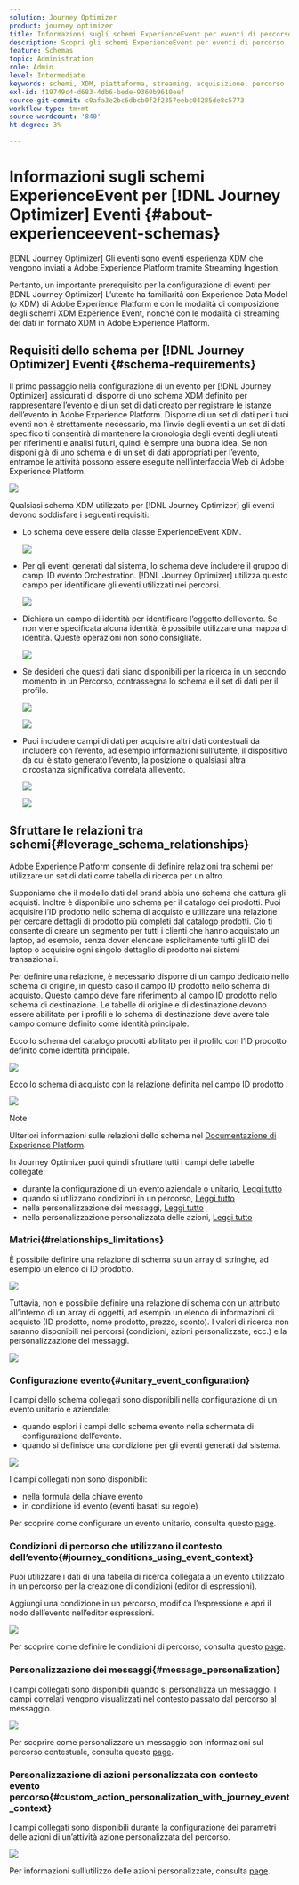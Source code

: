 ```yaml
---
solution: Journey Optimizer
product: journey optimizer
title: Informazioni sugli schemi ExperienceEvent per eventi di percorso
description: Scopri gli schemi ExperienceEvent per eventi di percorso
feature: Schemas
topic: Administration
role: Admin
level: Intermediate
keywords: schemi, XDM, piattaforma, streaming, acquisizione, percorso
exl-id: f19749c4-d683-4db6-bede-9360b9610eef
source-git-commit: c0afa3e2bc6dbcb0f2f2357eebc04285de8c5773
workflow-type: tm+mt
source-wordcount: '840'
ht-degree: 3%

---
```


# Informazioni sugli schemi ExperienceEvent per [!DNL Journey Optimizer] Eventi {#about-experienceevent-schemas}

[!DNL Journey Optimizer] Gli eventi sono eventi esperienza XDM che vengono inviati a Adobe Experience Platform tramite Streaming Ingestion.

Pertanto, un importante prerequisito per la configurazione di eventi per [!DNL Journey Optimizer] L’utente ha familiarità con Experience Data Model (o XDM) di Adobe Experience Platform e con le modalità di composizione degli schemi XDM Experience Event, nonché con le modalità di streaming dei dati in formato XDM in Adobe Experience Platform.

## Requisiti dello schema per [!DNL Journey Optimizer] Eventi  {#schema-requirements}

Il primo passaggio nella configurazione di un evento per [!DNL Journey Optimizer] assicurati di disporre di uno schema XDM definito per rappresentare l’evento e di un set di dati creato per registrare le istanze dell’evento in Adobe Experience Platform. Disporre di un set di dati per i tuoi eventi non è strettamente necessario, ma l’invio degli eventi a un set di dati specifico ti consentirà di mantenere la cronologia degli eventi degli utenti per riferimenti e analisi futuri, quindi è sempre una buona idea. Se non disponi già di uno schema e di un set di dati appropriati per l’evento, entrambe le attività possono essere eseguite nell’interfaccia Web di Adobe Experience Platform.

![](assets/schema1.png)

Qualsiasi schema XDM utilizzato per [!DNL Journey Optimizer] gli eventi devono soddisfare i seguenti requisiti:

* Lo schema deve essere della classe ExperienceEvent XDM.

   ![](assets/schema2.png)

* Per gli eventi generati dal sistema, lo schema deve includere il gruppo di campi ID evento Orchestration. [!DNL Journey Optimizer] utilizza questo campo per identificare gli eventi utilizzati nei percorsi.

   ![](assets/schema3.png)

* Dichiara un campo di identità per identificare l’oggetto dell’evento. Se non viene specificata alcuna identità, è possibile utilizzare una mappa di identità. Queste operazioni non sono consigliate.

   ![](assets/schema4.png)

* Se desideri che questi dati siano disponibili per la ricerca in un secondo momento in un Percorso, contrassegna lo schema e il set di dati per il profilo.

   ![](assets/schema5.png)

   ![](assets/schema6.png)

* Puoi includere campi di dati per acquisire altri dati contestuali da includere con l’evento, ad esempio informazioni sull’utente, il dispositivo da cui è stato generato l’evento, la posizione o qualsiasi altra circostanza significativa correlata all’evento.

   ![](assets/schema7.png)

   ![](assets/schema8.png)

## Sfruttare le relazioni tra schemi{#leverage_schema_relationships}

Adobe Experience Platform consente di definire relazioni tra schemi per utilizzare un set di dati come tabella di ricerca per un altro.

Supponiamo che il modello dati del brand abbia uno schema che cattura gli acquisti. Inoltre è disponibile uno schema per il catalogo dei prodotti. Puoi acquisire l’ID prodotto nello schema di acquisto e utilizzare una relazione per cercare dettagli di prodotto più completi dal catalogo prodotti. Ciò ti consente di creare un segmento per tutti i clienti che hanno acquistato un laptop, ad esempio, senza dover elencare esplicitamente tutti gli ID dei laptop o acquisire ogni singolo dettaglio di prodotto nei sistemi transazionali.

Per definire una relazione, è necessario disporre di un campo dedicato nello schema di origine, in questo caso il campo ID prodotto nello schema di acquisto. Questo campo deve fare riferimento al campo ID prodotto nello schema di destinazione. Le tabelle di origine e di destinazione devono essere abilitate per i profili e lo schema di destinazione deve avere tale campo comune definito come identità principale.

Ecco lo schema del catalogo prodotti abilitato per il profilo con l’ID prodotto definito come identità principale.

![](assets/schema9.png)

Ecco lo schema di acquisto con la relazione definita nel campo ID prodotto .

![](assets/schema10.png)

>[!NOTE]
>
>Ulteriori informazioni sulle relazioni dello schema nel [Documentazione di Experience Platform](https://experienceleague.adobe.com/docs/platform-learn/tutorials/schemas/configure-relationships-between-schemas.html?lang=en).

In Journey Optimizer puoi quindi sfruttare tutti i campi delle tabelle collegate:

* durante la configurazione di un evento aziendale o unitario, [Leggi tutto](../event/experience-event-schema.md#unitary_event_configuration)
* quando si utilizzano condizioni in un percorso, [Leggi tutto](../event/experience-event-schema.md#journey_conditions_using_event_context)
* nella personalizzazione dei messaggi, [Leggi tutto](../event/experience-event-schema.md#message_personalization)
* nella personalizzazione personalizzata delle azioni, [Leggi tutto](../event/experience-event-schema.md#custom_action_personalization_with_journey_event_context)

### Matrici{#relationships_limitations}

È possibile definire una relazione di schema su un array di stringhe, ad esempio un elenco di ID prodotto.

![](assets/schema15.png)

Tuttavia, non è possibile definire una relazione di schema con un attributo all’interno di un array di oggetti, ad esempio un elenco di informazioni di acquisto (ID prodotto, nome prodotto, prezzo, sconto). I valori di ricerca non saranno disponibili nei percorsi (condizioni, azioni personalizzate, ecc.) e la personalizzazione dei messaggi.

![](assets/schema16.png)

### Configurazione evento{#unitary_event_configuration}

I campi dello schema collegati sono disponibili nella configurazione di un evento unitario e aziendale:

* quando esplori i campi dello schema evento nella schermata di configurazione dell’evento.
* quando si definisce una condizione per gli eventi generati dal sistema.

![](assets/schema11.png)

I campi collegati non sono disponibili:

* nella formula della chiave evento
* in condizione id evento (eventi basati su regole)

Per scoprire come configurare un evento unitario, consulta questo [page](../event/about-creating.md).

### Condizioni di percorso che utilizzano il contesto dell’evento{#journey_conditions_using_event_context}

Puoi utilizzare i dati di una tabella di ricerca collegata a un evento utilizzato in un percorso per la creazione di condizioni (editor di espressioni).

Aggiungi una condizione in un percorso, modifica l’espressione e apri il nodo dell’evento nell’editor espressioni.

![](assets/schema12.png)

Per scoprire come definire le condizioni di percorso, consulta questo [page](../building-journeys/condition-activity.md).

### Personalizzazione dei messaggi{#message_personalization}

I campi collegati sono disponibili quando si personalizza un messaggio. I campi correlati vengono visualizzati nel contesto passato dal percorso al messaggio.

![](assets/schema14.png)

Per scoprire come personalizzare un messaggio con informazioni sul percorso contestuale, consulta questo [page](../personalization/personalization-use-case.md).

### Personalizzazione di azioni personalizzata con contesto evento percorso{#custom_action_personalization_with_journey_event_context}

I campi collegati sono disponibili durante la configurazione dei parametri delle azioni di un’attività azione personalizzata del percorso.

![](assets/schema13.png)

Per informazioni sull’utilizzo delle azioni personalizzate, consulta [page](../building-journeys/using-custom-actions.md).

